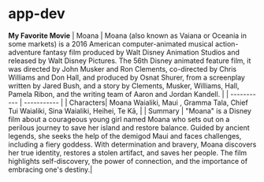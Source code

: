 # app-dev

**My Favorite Movie**
| Moana | Moana (also known as Vaiana or Oceania in some markets) is a 2016 American computer-animated musical action-adventure fantasy film produced by Walt Disney Animation Studios and released by Walt Disney Pictures. The 56th Disney animated feature film, it was directed by John Musker and Ron Clements, co-directed by Chris Williams and Don Hall, and produced by Osnat Shurer, from a screenplay written by Jared Bush, and a story by Clements, Musker, Williams, Hall, Pamela Ribon, and the writing team of Aaron and Jordan Kandell. |
| ----------- | ----------- |
| Characters| Moana Waialiki, Maui , Gramma Tala, Chief Tui Waialiki, Sina Waialiki, Heihei, Te Kā, |
| Summary | "Moana" is a Disney film about a courageous young girl named Moana who sets out on a perilous journey to save her island and restore balance. Guided by ancient legends, she seeks the help of the demigod Maui and faces challenges, including a fiery goddess. With determination and bravery, Moana discovers her true identity, restores a stolen artifact, and saves her people. The film highlights self-discovery, the power of connection, and the importance of embracing one's destiny.|
